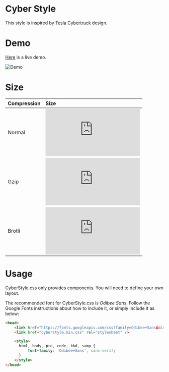 # Cyber Style

This style is inspired by [Tesla Cybertruck](https://www.tesla.com/cybertruck/) design.

# Demo

[Here](https://htmlpreview.github.io/?https://github.com/0xbsec/cyberstyle.css/blob/master/demo/demo.html) is a live demo.

![Demo](demo/demo.gif)

# Size

 Compression | Size
:------------|:---------------------------------------------------------------------------------|
Normal  | ![](https://img.badgesize.io/0xbsec/cyberstyle.css/master/dist/cyberstyle.min.css)
Gzip | ![](https://img.badgesize.io/0xbsec/cyberstyle.css/master/dist/cyberstyle.min.css?compression=gzip)
Brotli  | ![](https://img.badgesize.io/0xbsec/cyberstyle.css/master/dist/cyberstyle.min.css?compression=brotli)


# Usage

CyberStyle.css only provides components. You will need to define your own layout.

The recommended font for CyberStyle.css is *Odibee Sans*. Follow the Google Fonts instructions about how to include it, or simply include it as below:

```html
<head>
    <link href="https://fonts.googleapis.com/css?family=Odibee+Sans&display=swap" rel="stylesheet">
    <link href="cyberstyle.min.css" rel="stylesheet" />

    <style>
      html, body, pre, code, kbd, samp {
          font-family: 'Odibee+Sans', sans-serif;
      }
    </style>
</head>
```
